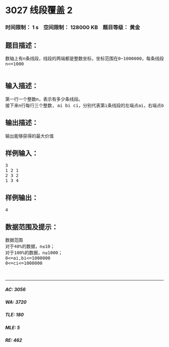# 3027 线段覆盖 2   
### 时间限制： 1 s&nbsp;&nbsp;&nbsp;&nbsp;空间限制： 128000 KB&nbsp;&nbsp;&nbsp;&nbsp;题目等级： 黄金  
## 题目描述：  

<pre>
数轴上有n条线段，线段的两端都是整数坐标，坐标范围在0~1000000，每条线段有一个价值，请从n条线段中挑出若干条线段，使得这些线段两两不覆盖（端点可以重合）且线段价值之和最大。
n<=1000  

</pre>
  
  
## 输入描述：  

<pre>
第一行一个整数n，表示有多少条线段。
接下来n行每行三个整数, ai bi ci，分别代表第i条线段的左端点ai，右端点bi（保证左端点<右端点）和价值ci。
</pre>
  
  
## 输出描述：  

<pre>
输出能够获得的最大价值
</pre>
  
  
## 样例输入：  

<pre>
3
1 2 1
2 3 2
1 3 4
</pre>
  
  
## 样例输出：  

<pre>
4
</pre>
  
  
## 数据范围及提示：  

<pre>
数据范围
对于40%的数据，n≤10；
对于100%的数据，n≤1000；
0<=ai,bi<=1000000
0<=ci<=1000000
  

</pre>
  
  
***  

##### AC: 3056  
##### WA: 3720  
##### TLE: 180  
##### MLE: 5  
##### RE: 462  
